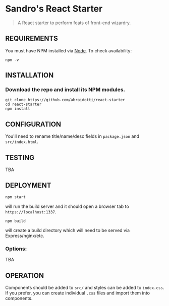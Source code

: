 # Sandro's React Starter
> A React starter to perform feats of front-end wizardry.
## REQUIREMENTS
You must have NPM installed via [Node](https://nodejs.org/en/download/). To check availability:
```
npm -v
```
## INSTALLATION
### Download the repo and install its NPM modules.
```
git clone https://github.com/abraidotti/react-starter
cd react-starter
npm install
```
## CONFIGURATION
You'll need to rename title/name/desc fields in `package.json` and `src/index.html`.
## TESTING
TBA
## DEPLOYMENT
```
npm start
``` 
will run the build server and it should open a browser tab to `https://localhost:1337`.
```
npm build
``` 
will create a build directory which will need to be served via Express/nginx/etc.
### Options:
TBA
## OPERATION
Components should be added to `src/` and styles can be added to `index.css`.
If you prefer, you can create individual `.css` files and import them into components.
